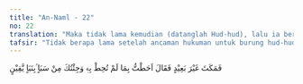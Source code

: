 ```yaml
---
title: "An-Naml - 22"
no: 22
translation: "Maka tidak lama kemudian (datanglah Hud-hud), lalu ia berkata, “Aku telah mengetahui sesuatu yang belum engkau ketahui. Aku datang kepadamu dari negeri Saba' membawa suatu berita yang meyakinkan."
tafsir: "Tidak berapa lama setelah ancaman hukuman untuk burung hud-hud itu dikeluarkan, burung itu pun datang. Sulaiman lalu menanyakan sebab-sebab kepergian burung hud-hud yang tanpa pamit itu.\n\nBurung hud-hud itu menerangkan alasan kepergiannya dengan mengatakan bahwa ia telah pergi dan terbang mengarungi daerah yang jauh dan telah sampai kepada suatu negeri yang bernama Saba'. Ia mengetahui hal ihwal negeri itu yang Sulaiman sendiri belum mengetahuinya. Berita yang dibawanya itu adalah berita penting serta dapat diyakini kebenarannya.\n\nBurung hud-hud telah menyampaikan berita penting itu kepada Nabi Sulaiman sedemikian rupa, dengan kata-kata yang manis lagi hormat, enak didengar telinga, disertai dengan alasan-alasan yang kuat pula. Dengan demikian, kemarahan Sulaiman kepada burung hud-hud itu berangsur-angsur mereda, akhirnya hilang sama sekali. Bahkan dengan keterangan itu, Nabi Sulaiman telah mendapat sesuatu yang berharga, sehingga hukuman yang pernah diancamkannya itu tidak jadi dilaksanakan.\n\nKesanggupan burung hud-hud bepergian sejauh itu dan menyampaikan berita penting kepada Nabi Sulaiman adalah suatu perwujudan kekuasaan Allah dan ilham yang ditanamkan-Nya ke dalam naluri burung hud-hud itu. Ia sanggup pergi dan terbang mengarungi daerah yang terletak antara negeri Palestina dan Yaman sekarang, suatu jarak yang cukup jauh, mengarungi daerah padang pasir yang sangat panas. Ia mengetahui dan mengerti keadaan negeri Saba' yang juga harus diketahui oleh Nabi Sulaiman yang bertugas sebagai seorang kepala negara dan sekaligus rasul Allah. Ia sanggup pula menyampaikan berita itu dan memberikan pengertian yang baik, sehingga Nabi Sulaiman langsung menanggapi berita yang dibawa burung hud-hud itu.\n\nNabi Sulaiman adalah seorang nabi dan rasul. Ia juga seorang raja yang bijaksana, yang mempunyai kekuasaan yang besar dan kekayaan yang melimpah. Ia mempunyai pengetahuan yang banyak di samping pengetahuan-pengetahuan lain yang mungkin hanya diberikan Allah kepadanya. Sedang burung hud-hud hanyalah seekor burung yang tidak mempunyai arti sama sekali, bila dibanding dengan apa yang dimiliki oleh Nabi Sulaiman. Sekalipun demikian, burung hud-hud memiliki pengetahuan yang belum diketahui oleh Nabi Sulaiman. Pengetahuan itu sangat dibutuhkan Nabi Sulaiman dalam melaksanakan tugasnya sebagai raja, terutama dalam melaksanakan tugasnya sebagai seorang nabi dan rasul Allah. Dalam menghadapi burung hud-hud sebagai sumber dan pembawa berita penting, Nabi Sulaiman mampu bersikap wajar, sebagai seorang hamba Allah.\n\nKisah Nabi Sulaiman dan burung hud-hud ini hendaknya menjadi tamsil dan ibarat bagi manusia, terutama bagi orang-orang yang telah mengaku dirinya beriman kepada Allah. Seseorang hendaknya jangan merasa sombong dan takabur karena pengetahuan, kekuasaan, dan kekayaan yang telah diberikan Allah kepadanya. Semua yang diberikan itu walau berapa pun banyaknya menurut dugaannya, namun yang diperoleh itu hanyalah sedikit sekali bila dibanding dengan pengetahuan, kekuasaan, dan kekayaan Allah. Oleh karena itu, jangan sekali-kali menganggap rendah, enteng, dan hina sesuatu atau seseorang. Mungkin Allah telah memberikan kepada seseorang yang dianggap hina dan rendah itu, apa yang tidak dipunyai oleh orang lain, yang mungkin diperlukan untuk suatu kepentingan, sebagaimana yang telah dianugerahkan-Nya kepada burung hud-hud. Allah Maha Pengasih lagi Maha Penyayang dan memuliakan manusia. Oleh karena itu, hendaklah manusia hidup berkasih-kasihan, tolong-menolong, dan hormat-menghormati antara sesama manusia. Tirulah sikap Nabi Sulaiman kepada burung hud-hud, yang selalu mengasihi dan menghormatinya, meskipun hanya seekor burung."
---
```


فَمَكَثَ غَيْرَ بَعِيْدٍ فَقَالَ اَحَطْتُّ بِمَا لَمْ تُحِطْ بِهٖ وَجِئْتُكَ مِنْ سَبَاٍ ۢبِنَبَاٍ يَّقِيْنٍ 
